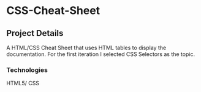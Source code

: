 # CSS-Cheat-Sheet

## Project Details

A HTML/CSS Cheat Sheet that uses HTML tables to display the documentation. For the first iteration I selected CSS Selectors as the topic.

### Technologies

HTML5/ CSS
